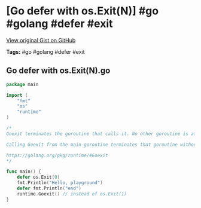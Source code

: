 # [Go defer with os.Exit(N)] #go #golang #defer #exit

[View original Gist on GitHub](https://gist.github.com/Integralist/aa651c6fdaf812b6ba7e3d04193b6434)

**Tags:** #go #golang #defer #exit

## Go defer with os.Exit(N).go

```go
package main

import (
	"fmt"
	"os"
	"runtime"
)

/*
Goexit terminates the goroutine that calls it. No other goroutine is affected. Goexit runs all deferred calls before terminating the goroutine. Because Goexit is not a panic, any recover calls in those deferred functions will return nil.

Calling Goexit from the main goroutine terminates that goroutine without func main returning. Since func main has not returned, the program continues execution of other goroutines. If all other goroutines exit, the program crashes.

https://golang.org/pkg/runtime/#Goexit
*/

func main() {
	defer os.Exit(0)
	fmt.Println("Hello, playground")
	defer fmt.Println("end")
	runtime.Goexit() // instead of os.Exit(1)
}

```


